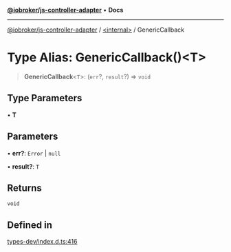 [**@iobroker/js-controller-adapter**](../../README.md) • **Docs**

***

[@iobroker/js-controller-adapter](../../globals.md) / [\<internal\>](../README.md) / GenericCallback

# Type Alias: GenericCallback()\<T\>

> **GenericCallback**\<`T`\>: (`err`?, `result`?) => `void`

## Type Parameters

• **T**

## Parameters

• **err?**: `Error` \| `null`

• **result?**: `T`

## Returns

`void`

## Defined in

[types-dev/index.d.ts:416](https://github.com/ioBroker/ioBroker.js-controller/blob/40cb80c182f7d6dd76c85ace42cdd78fa9b7a8dc/packages/types-dev/index.d.ts#L416)
